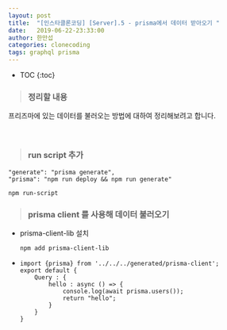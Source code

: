 ```yaml
---
layout: post
title:  "[인스타클론코딩] [Server].5 - prisma에서 데이터 받아오기 "
date:   2019-06-22-23:33:00
author: 한만섭
categories: clonecoding
tags: graphql prisma 
---
```


* TOC
{:toc}


> ### 정리할 내용 
  
  프리즈마에 있는 데이터를 불러오는 방법에 대하여 정리해보려고 합니다. 
  
　  
   
> ### run script 추가 

  ```
  "generate": "prisma generate",
  "prisma": "npm run deploy && npm run generate"
  ```
  ```
  npm run-script
  ```
  
> ### prisma client 를 사용해 데이터 불러오기 

  * prisma-client-lib 설치 
    
    ```
    npm add prisma-client-lib
    ```
    
  * 
    ```
    import {prisma} from '../../../generated/prisma-client';
    export default {
        Query : {
            hello : async () => {
                console.log(await prisma.users());
                return "hello";
            }
        }
    }
    ```
